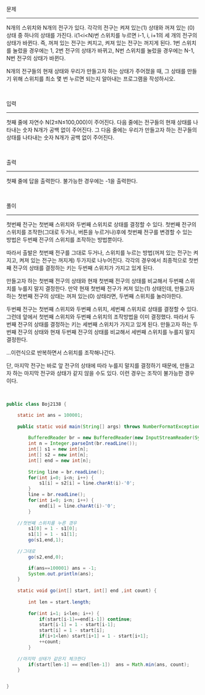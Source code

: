 문제

---

N개의 스위치와 N개의 전구가 있다. 각각의 전구는 켜져 있는(1) 상태와 꺼져 있는 (0) 상태 중 하나의 상태를 가진다. i(1<i<N)번 스위치를 누르면 i-1, i, i+1의 세 개의 전구의 상태가 바뀐다. 즉, 꺼져 있는 전구는 켜지고, 켜져 있는 전구는 꺼지게 된다. 1번 스위치를 눌렀을 경우에는 1, 2번 전구의 상태가 바뀌고, N번 스위치를 눌렀을 경우에는 N-1, N번 전구의 상태가 바뀐다.

N개의 전구들의 현재 상태와 우리가 만들고자 하는 상태가 주어졌을 때, 그 상태를 만들기 위해 스위치를 최소 몇 번 누르면 되는지 알아내는 프로그램을 작성하시오.

<br>

입력

---

첫째 줄에 자연수 N(2≤N≤100,000)이 주어진다. 다음 줄에는 전구들의 현재 상태를 나타내는 숫자 N개가 공백 없이 주어진다. 그 다음 줄에는 우리가 만들고자 하는 전구들의 상태를 나타내는 숫자 N개가 공백 없이 주어진다.

<br>

출력

---

첫째 줄에 답을 출력한다. 불가능한 경우에는 -1을 출력한다.

<br>

풀이

---

첫번째 전구는 첫번째 스위치와 두번째 스위치로 상태를 결정할 수 있다. 첫번째 전구의 스위치를 조작한(그대로 두거나, 버튼을 누르거나)후에 첫번째 전구를 변경할 수 있는 방법은 두번째 전구의 스위치를 조작하는 방법뿐이다. 

따라서 출발은 첫번째 전구를 그대로 두거나, 스위치를 누르는 방법(꺼져 있는 전구는 켜지고, 켜져 있는 전구는 꺼지게) 두가지로 나누어진다. 각각의 경우에서 최종적으로 첫번째 전구의 상태를 결정하는 키는 두번째 스위치가 가지고 있게 된다. 

만들고자 하는 첫번째 전구의 상태와 현재 첫번째 전구의 상태를 비교해서 두번째 스위치를 누를지 말지 결정한다. 만약 현재 첫번째 전구가 켜져 있는(1) 상태인데, 만들고자 하는 첫번째 전구의 상태는 꺼져 있는(0) 상태라면, 두번째 스위치를 눌러야한다.

두번째 전구는 첫번째 스위치와 두번째 스위치, 세번째 스위치로 상태를 결정할 수 있다. 그런데 앞에서 첫번째 스위치와 두번째 스위치의 조작방법을 이미 결정했다. 따라서 두번째 전구의 상태를 결정하는 키는 세번째 스위치가 가지고 있게 된다. 만들고자 하는 두번째 전구의 상태와 현재 두번째 전구의 상태를 비교해서 세번째 스위치를 누를지 말지 결정한다. 

...이런식으로 반복하면서 스위치를 조작해나간다.

단, 마지막 전구는 바로 앞 전구의 상태에 따라 누를지 말지를 결정하기 때문에, 만들고자 하는 마지막 전구와 상태가 같지 않을 수도 있다. 이런 경우는 조작이 불가능한 경우이다. 

<br>

```java
public class Boj2138 {

	static int ans = 100001;
  
	public static void main(String[] args) throws NumberFormatException, IOException {
    
		BufferedReader br = new BufferedReader(new InputStreamReader(System.in));
		int n = Integer.parseInt(br.readLine());
		int[] s1 = new int[n];
		int[] s2 = new int[n];		
		int[] end = new int[n];
    
		String line = br.readLine();
		for(int i=0; i<n; i++) {
			s1[i] = s2[i] = line.charAt(i)-'0';
		}
		line = br.readLine();
		for(int i=0; i<n; i++) {
			end[i] = line.charAt(i)-'0';
		}
	    
    //첫번째 스위치를 누른 경우
		s1[0] = 1 - s1[0];
		s1[1] = 1 - s1[1];
		go(s1,end,1);
    
    //그대로
		go(s2,end,0);

		if(ans==100001) ans = -1;
		System.out.println(ans);
	}
	
	static void go(int[] start, int[] end ,int count) {
		
		int len = start.length;
		
		for(int i=1; i<len; i++) { 
			if(start[i-1]==end[i-1]) continue;
			start[i-1] = 1 - start[i-1];
			start[i] = 1 - start[i];
			if(i+1<len) start[i+1] = 1 - start[i+1];
			++count;
		}
		
    //마지막 상태가 같은지 체크한다
		if(start[len-1] == end[len-1])  ans = Math.min(ans, count);
	}


}
```
